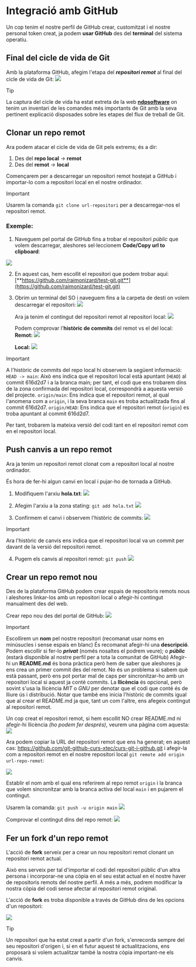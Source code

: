 # Integració amb GitHub
Un cop tenim el nostre perfil de GitHub crear, customitzat i el nostre personal token creat, ja podem **usar GitHub** des del **terminal** del sistema operatiu.

## Final del cicle de vida de Git
Amb la plataforma GitHub, afegim l'etapa del ***repositori remot*** al final del cicle de vida de Git:
![](img/Pasted-image-20240616164048.png)

>[!TIP]
>La captura del cicle de vida ha estat extreta de la web [**ndpsoftware**](https://ndpsoftware.com/git-cheatsheet.html#loc=remote_repo;) on tenim un inventari de les comandes més importants de Git amb la seva pertinent explicació disposades sobre les etapes del flux de treball de Git.

## Clonar un repo remot
Ara podem atacar el cicle de vida de Git pels extrems; és a dir:
1. Des del **repo local** -> **remot**
2. Des del **remot** -> **local**

Començarem per a descarregar un repositori remot hostejat a GitHub i importar-lo com a repositori local en el nostre ordinador.

>[!IMPORTANT]
>Usarem la comanda `git clone url-repositori` per a descarregar-nos el repositori remot.

### Exemple:
1. Naveguem pel portal de GitHub fins a trobar el repositori *públic* que volem descarregar, aleshores sel·leccionem **Code/Copy url to clipboard**:

![](img/Pasted-image-20240616164813.png)

2. En aquest cas, hem escollit el repositori que podem trobar aquí: [**https://github.com/raimonizard/test-git.git**](https://github.com/raimonizard/test-git.git)

3. Obrim un terminal del SO i naveguem fins a la carpeta de destí on volem descarregar el repositori:
	![](img/Pasted-image-20240616165233.png)

	Ara ja tenim el contingut del repositori remot al repositori local:
	![](img/Pasted-image-20240616165419.png)

	Podem comprovar l'**històric de commits** del remot vs el del local:
	**Remot:**
	![](img/Pasted-image-20240616165643.png)

	**Local:**
	![](img/Pasted-image-20240616165556.png)

>[!IMPORTANT]
>A l'històric de commits del repo local hi observem la següent informació:
>`HEAD -> main`: Això ens indica que el repositori local està apuntant (`HEAD`) al commit 616d2d7 i a la branca main; per tant, el codi que ens trobarem dins de la zona confirmada del repositori local, correspondrà a aquesta versió del projecte.
>`origin/main`: Ens indica que el repositori remot, al qual l'anomena com a `origin`, i la seva branca `main` es troba actualitzada fins al commit 616d2d7.
>`origin/HEAD`: Ens indica que el repositori remot (`origin`) es troba apuntant al commit 616d2d7.
>
>Per tant, trobarem la mateixa versió del codi tant en el repositori remot com en el repositori local.

## Push canvis a un repo remot
Ara ja tenim un repositori remot clonat com a repositori local al nostre ordinador.

És hora de fer-hi algun canvi en local i pujar-ho de tornada a GitHub.

1. Modifiquem l'arxiu **hola.txt**:
	![](img/Pasted-image-20240616170904.png)

2. Afegim l'arxiu a la zona stating: `git add hola.txt`
	![](img/Pasted-image-20240616170953.png)

3. Confirmem el canvi i observem l'històric de commits:
	![](img/Pasted-image-20240616171027.png)

>[!IMPORTANT]
>Ara l'històric de canvis ens indica que el repositori local va un commit per davant de la versió del repositori remot.
	

4. Pugem els canvis al repositori remot: `git push`
	![](img/Pasted%20image%2020240617190034.png)

## Crear un repo remot nou
Des de la plataforma GitHub podem crear espais de repositoris remots nous i aleshores linkar-los amb un repositori local o afegir-hi contingut manualment des del web.

Crear repo nou des del portal de GitHub:
	![](img/Pasted%20image%2020240616173251.png)

>[!IMPORTANT]
>Escollirem un **nom** pel nostre repositori (recomanat usar noms en minúsucles i sense espais en blanc)
>És recomanat afegir-hi una **descripció**.
>Podem escollir si fer-lo ***privat*** (només nosaltes el podrem veure); o ***públic*** (estarà disponible al nostre perfil per a tota la comunitat de GitHub)
>Afegir-hi un **README.md** és bona pràctica però hem de saber que aleshores ja ens crea un primer commit des del remot. No és un problema si sabem què està passant, però ens pot portar mal de caps per sincronitzar-ho amb un repositori local si aquest ja conté commits.
>La **llicència** és opcional, però sovint s'usa la llicència *MIT* o *GNU* per denotar que el codi que conté és de lliure ús i distribució. Notar que també ens inicia l'històric de commits igual que al crear el README.md ja que, tant un com l'altre, ens afegeix contingut al repositori remot.

Un cop creat el repositori remot, si hem escollit NO crear README.md ni afegir-hi llicència *(ho podem fer després)*, veurem una pàgina com aquesta:
![](img/Pasted%20image%2020240616173906.png)

Ara podem copiar la URL del repositori remot que ens ha generat; en aquest cas: https://github.com/git-github-curs-xtec/curs-git-i-github.git i afegir-la com a repositori remot en el nostre repositori local `git remote add origin url-repo-remot`:

![](img/Pasted%20image%2020240616175231.png)

Establir el nom amb el qual ens referirem al repo remot `origin` i la branca que volem sincronitzar amb la branca activa del local `main` i en pujarem el contingut.

Usarem la comanda: `git push -u origin main`
![](img/Pasted%20image%2020240616175722.png)

Comprovar el contingut dins del repo remot:
	![](img/Pasted%20image%2020240616175804.png)

## Fer un fork d'un repo remot
L'acció de **fork** serveix per a crear un nou repositori remot clonant un repositori remot actual.

Això ens serveix per tal d'importar el codi del repositori públic d'un altra persona i incorporar-ne una còpia en el seu estat actual en el nostre haver de repositoris remots del nostre perfil. A més a més, podrem modificar la nostra còpia del codi sense afectar al repositori remot original.

L'acció de **fork** es troba disponible a través de GitHub dins de les opcions d'un repositori:

![](img/Pasted%20image%2020240616191847.png)

>[!TIP]
>Un repositori que ha estat creat a partir d'un fork, s'enrecorda sempre del seu repositori d'origen i, si en el futur aquest té actualitzacions, ens proposarà si volem actualitzar també la nostra còpia important-ne els canvis.

